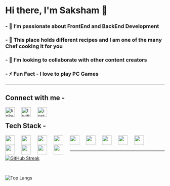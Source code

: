 # Hi there, I'm Saksham 👋

###  - 🔭 I’m passionate about FrontEnd and BackEnd Development
###  - 🍛 This place holds different recipes and I am one of the many Chef cooking it for you
###  - 👯 I’m looking to collaborate with other content creators
###  - ⚡ Fun Fact - I love to play PC Games
<hr/>

## Connect with me - 
  [<img alt="linkedin" align="left" width="30px" style="padding-right:18px;" src="https://cdn.jsdelivr.net/gh/devicons/devicon/icons/linkedin/linkedin-original.svg"/>][linkedin]
  [<img alt="twitter" align="left" width="30px" style="padding-right:18px;" src="https://cdn.jsdelivr.net/gh/devicons/devicon/icons/twitter/twitter-original.svg"/>][twitter]
  [<img alt="instagram" align="left" width="30px" style="padding-right:18px;" src="https://cdn.cdnlogo.com/logos/i/4/instagram.svg"/>][instagram]
  <br/>
  
<h2> Tech Stack -</h2> 

   [<img align="left" width="30px" style="padding-right:18px;" src="https://cdn.jsdelivr.net/gh/devicons/devicon/icons/c/c-original.svg"/>][c]
   
   [<img align="left" width="30px" style="padding-right:18px;" src="https://cdn.jsdelivr.net/gh/devicons/devicon/icons/cplusplus/cplusplus-original.svg"/>][cpp]
   
   [<img align="left" width="30px" style="padding-right:18px;" src="https://cdn.jsdelivr.net/gh/devicons/devicon/icons/html5/html5-original.svg"/>][html]
   
   [<img align="left" width="30px" style="padding-right:18px;" src="https://cdn.jsdelivr.net/gh/devicons/devicon/icons/css3/css3-original.svg"/>][css]
   
   [<img align="left" width="30px" style="padding-right:18px;" src="https://cdn.jsdelivr.net/gh/devicons/devicon/icons/javascript/javascript-original.svg"/>][js]
   
   [<img align="left" width="30px" style="padding-right:18px;" src="https://cdn.jsdelivr.net/gh/devicons/devicon/icons/bootstrap/bootstrap-original.svg"/>][bootstrap]
   
   [<img align="left" width="30px" style="padding-right:18px;" src="https://cdn.jsdelivr.net/gh/devicons/devicon/icons/react/react-original.svg"/>][react]
   
   [<img align="left" width="30px" style="padding-right:18px;" src="https://cdn.jsdelivr.net/gh/devicons/devicon/icons/nodejs/nodejs-original.svg"/>][nodejs]
   
   [<img align="left" width="30px" style="padding-right:18px;" src="https://cdn.jsdelivr.net/gh/devicons/devicon/icons/express/express-original.svg"/>][expressjs]
   
   [<img align="left" width="30px" style="padding-right:18px;" src="https://cdn.jsdelivr.net/gh/devicons/devicon/icons/mongodb/mongodb-original.svg"/>][mongodb]
   
   [<img align="left" width="30px" style="padding-right:18px;" src="https://cdn.jsdelivr.net/gh/devicons/devicon/icons/redux/redux-original.svg"/>][redux]
   
   [<img align="left" width="30px" style="padding-right:18px;" src="https://cdn.jsdelivr.net/gh/devicons/devicon/icons/git/git-original.svg"/>][git]
   
   [<img align="left" width="30px" style="padding-right:18px;" src="https://cdn.jsdelivr.net/gh/devicons/devicon/icons/github/github-original.svg"/>][github]
   
   <br/><br/>
   <hr/>
   
   <!-- ![Fantom's GitHub stats](https://github-readme-stats.vercel.app/api?username=FantomDX316&show_icons=true&theme=radical)
    <br/> -->
    
   [![GitHub Streak](https://streak-stats.demolab.com/?user=FantomDX316&theme=dark)](https://git.io/streak-stats)
   
   <br/>
   
   ![Top Langs](https://github-readme-stats.vercel.app/api/top-langs/?username=anuraghazra&layout=compact)
   
   
   [linkedin]:https://www.linkedin.com/in/saksham-kothari-927568216/
   [twitter]:https://twitter.com/sakshamyash
   [instagram]:https://www.instagram.com/sakshamyash/
   [c]:https://www.cprogramming.com/
   [cpp]:https://isocpp.org/
   [html]:https://html.com/
   [css]:https://www.css3.com/
   [js]:https://www.javascript.com/
   [bootstrap]:https://getbootstrap.com/
   [react]:https://reactjs.org/
   [nodejs]:https://nodejs.org/en/about/
   [expressjs]:https://expressjs.com/
   [mongodb]:https://www.mongodb.com/docs/manual/core/document/
   [redux]:https://redux.js.org/
   [git]:https://git-scm.com/doc
   [github]:https://github.com/FantomDX316

 
   
   
   
   
  

          
          
          
          

            
          
          


  

